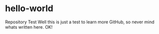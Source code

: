 # hello-world
Repository Test
Well this is just a test to learn more GitHub, so never mind whats written here. OK!
